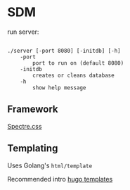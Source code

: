 # SDM

run server:

```

./server [-port 8080] [-initdb] [-h]
    -port
        port to run on (default 8080)
    -initdb
        creates or cleans database
    -h
        show help message
```

## Framework
[Spectre.css](https://picturepan2.github.io/spectre/)

## Templating
Uses Golang's `html/template`

Recommended intro [hugo templates](https://gohugo.io/templates/introduction/)


